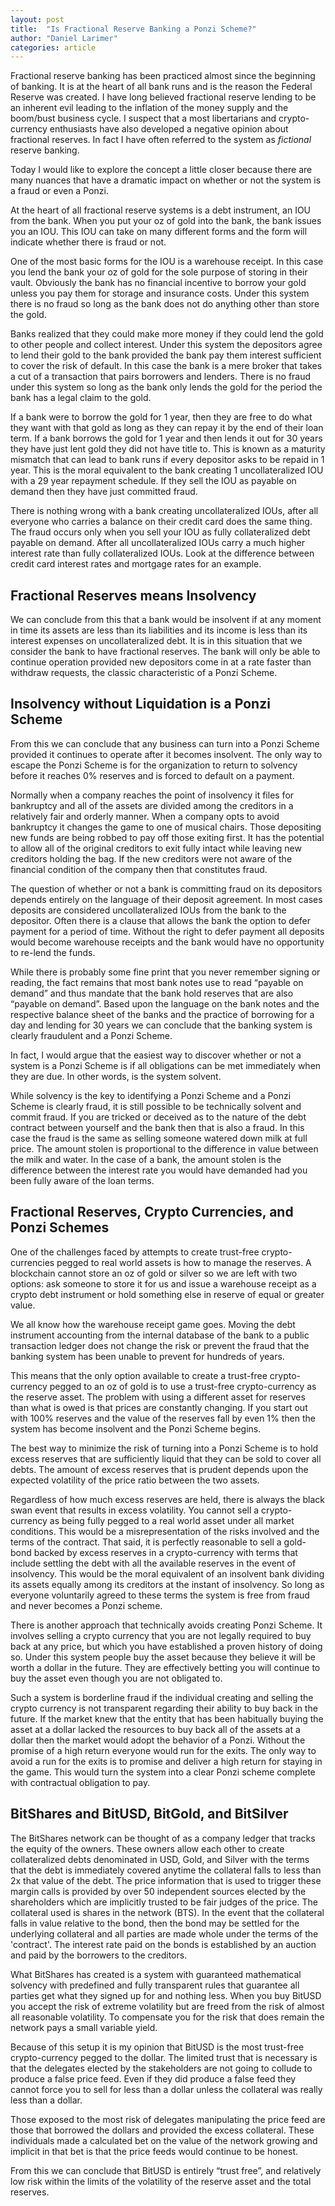 ```yaml
---
layout: post
title:  "Is Fractional Reserve Banking a Ponzi Scheme?"
author: "Daniel Larimer"
categories: article 
---
```

Fractional reserve banking has been practiced almost since the beginning of banking.  It is at the heart of all bank runs and is the reason the Federal Reserve was created.   I have long believed fractional reserve lending to be an inherent evil leading to the inflation of the money supply and the boom/bust business cycle.   I suspect that a most libertarians and crypto-currency enthusiasts have also developed a negative opinion about fractional reserves.  In fact I have often referred to the system as *fictional* reserve banking.     

Today I would like to explore the concept a little closer because there are many nuances that have a dramatic impact on whether or not the system is a fraud or even a Ponzi.

At the heart of all fractional reserve systems is a debt instrument, an IOU from the bank.  When you put your oz of gold into the bank, the bank issues you an IOU.   This IOU can take on many different forms and the form will indicate whether there is fraud or not.

One of the most basic forms for the IOU is a warehouse receipt.  In this case you lend the bank your oz of gold for the sole purpose of storing in their vault.   Obviously the bank has no financial incentive to borrow your gold unless you pay them for storage and insurance costs.  Under this system there is no fraud so long as the bank does not do anything other than store the gold.

Banks realized that they could make more money if they could lend the gold to other people and collect interest.   Under this system the depositors agree to lend their gold to the bank provided the bank pay them interest sufficient to cover the risk of default.  In this case the bank is a mere broker that takes a cut of a transaction that pairs borrowers and lenders.   There is no fraud under this system so long as the bank only lends the gold for the period the bank has a legal claim to the gold.    

If a bank were to borrow the gold for 1 year, then they are free to do what they want with that gold as long as they can repay it by the end of their loan term.  If a bank borrows the gold for 1 year and then lends it out for 30 years they have just lent gold they did not have title to.  This is known as a maturity mismatch that can lead to bank runs if every depositor asks to be repaid in 1 year.    This is the moral equivalent to the bank creating 1 uncollateralized IOU with a 29 year repayment schedule.  If they sell the IOU as payable on demand then they have just committed fraud.

There is nothing wrong with a bank creating uncollateralized IOUs, after all everyone who carries a balance on their credit card does the same thing.  The fraud occurs only when you sell your IOU as fully collateralized debt payable on demand.    After all uncollateralized IOUs carry a much higher interest rate than fully collateralized IOUs.  Look at the difference between credit card interest rates and mortgage rates for an example.

## Fractional Reserves means Insolvency 

We can conclude from this that a bank would be insolvent if at any moment in time its assets are less than its liabilities and its income is less than its interest expenses on uncollateralized debt.    It is in this situation that we consider the bank to have fractional reserves.  The bank will only be able to continue operation provided new depositors come in at a rate faster than withdraw requests, the classic characteristic of a Ponzi Scheme.   

## Insolvency without Liquidation is a Ponzi Scheme

From this we can conclude that any business can turn into a Ponzi Scheme provided it continues to operate after it becomes insolvent.   The only way to escape the Ponzi Scheme is for the organization to return to solvency before it reaches 0% reserves and is forced to default on a payment. 

Normally when a company reaches the point of insolvency it files for bankruptcy and all of the assets are divided among the creditors in a relatively fair and orderly manner.   When a company opts to avoid bankruptcy it changes the game to one of musical chairs.  Those depositing new funds are being robbed to pay off those exiting first.  It has the potential to allow all of the original creditors to exit fully intact while leaving new creditors holding the bag.   If the new creditors were not aware of the financial condition of the company then that constitutes fraud.

The question of whether or not a bank is committing fraud on its depositors depends entirely on the language of their deposit agreement.   In most cases deposits are considered uncollateralized IOUs from the bank to the depositor.  Often there is a clause that allows the bank the option to defer payment for a period of time.    Without the right to defer payment all deposits would become warehouse receipts and the bank would have no opportunity to re-lend the funds.   

While there is probably some fine print that you never remember signing or reading, the fact remains that most bank notes use to read “payable on demand” and thus mandate that the bank hold reserves that are also “payable on demand”.   Based upon the language on the bank notes and the respective balance sheet of the banks and the practice of borrowing for a day and lending for 30 years we can conclude that the banking system is clearly fraudulent and a Ponzi Scheme.

In fact, I would argue that the easiest way to discover whether or not a system is a Ponzi Scheme is if all obligations can be met immediately when they are due.   In other words, is the system solvent. 

While solvency is the key to identifying a Ponzi Scheme and a Ponzi Scheme is clearly fraud, it is still possible to be technically solvent and commit fraud.   If you are tricked or deceived as to the nature of the debt contract between yourself and the bank then that is also a fraud.  In this case the fraud is the same as selling someone watered down milk at full price.   The amount stolen is proportional to the difference in value between the milk and water.   In the case of a bank, the amount stolen is the difference between the interest rate you would have demanded had you been fully aware of the loan terms.

## Fractional Reserves, Crypto Currencies, and Ponzi Schemes 

One of the challenges faced by attempts to create trust-free crypto-currencies pegged to real world assets is how to manage the reserves.   A blockchain cannot store an oz of gold or silver so we are left with two options:  ask someone to store it for us and issue a  warehouse receipt as a crypto debt instrument or hold something else in reserve of equal or greater value.   

We all know how the warehouse receipt game goes.  Moving the debt instrument accounting from the internal database of the bank to a public transaction ledger does not change the risk or prevent the fraud that the banking system has been unable to prevent for hundreds of years.

This means that the only option available to create a trust-free crypto-currency pegged to an oz of gold is to use a trust-free crypto-currency as the reserve asset.    The problem with using a different asset for reserves than what is owed is that prices are constantly changing.  If you start out with 100% reserves and the value of the reserves fall by even 1% then the system has become insolvent and the Ponzi Scheme begins.  

The best way to minimize the risk of turning into a Ponzi Scheme is to hold excess reserves that are sufficiently liquid that they can be sold to cover all debts.   The amount of excess reserves that is prudent depends upon the expected volatility of the price ratio between the two assets.   

Regardless of how much excess reserves are held, there is always the black swan event that results in excess volatility.   You cannot sell a crypto-currency as being fully pegged to a real world asset under all market conditions.   This would be a misrepresentation of the risks involved and the terms of the contract.    That said, it is perfectly reasonable to sell a gold-bond backed by excess reserves in a crypto-currency with terms that include settling the debt with all the available reserves in the event of insolvency.    This would be the moral equivalent of an insolvent bank dividing its assets equally among its creditors at the instant of insolvency.   So long as everyone voluntarily agreed to these terms the system is free from fraud and never becomes a Ponzi scheme.

There is another approach that technically avoids creating Ponzi Scheme.  It involves selling a crypto currency that you are not legally required to buy back at any price, but which you have established a proven history of doing so.  Under this system people buy the asset because they believe it will be worth a dollar in the future.  They are effectively betting you will continue to buy the asset even though you are not obligated to.    

Such a system is borderline fraud if the individual creating and selling the crypto currency is not transparent regarding their ability to buy back in the future.  If the market knew that the entity that has been habitually buying the asset at a dollar lacked the resources to buy back all of the assets at a dollar then the market would adopt the behavior of a Ponzi.  Without the promise of a high return everyone would run for the exits.  The only way to avoid a run for the exits is to promise and deliver a high return for staying in the game.   This would turn the system into a clear Ponzi scheme complete with contractual obligation to pay.  

## BitShares and BitUSD, BitGold, and BitSilver

The BitShares network can be thought of as a company ledger that tracks the equity of the owners.  These owners allow each other to create collateralized debts denominated in USD, Gold, and Silver with the terms that the debt is immediately covered anytime the collateral falls to less than 2x that value of the debt.   The price information that is used to trigger these margin calls is provided by over 50 independent sources elected by the shareholders which are implicitly trusted to be fair judges of the price.   The collateral used is shares in the network (BTS).   In the event that the collateral falls in value relative to the bond, then the bond may be settled for the underlying collateral and all parties are made whole under the terms of the 'contract'.    The interest rate paid on the bonds is established by an auction and paid by the borrowers to the creditors.  

What BitShares has created is a system with guaranteed mathematical solvency with predefined and fully transparent rules that guarantee all parties get what they signed up for and nothing less.  When you buy BitUSD you accept the risk of extreme volatility but are freed from the risk of almost all reasonable volatility.   To compensate you for the risk that does remain the network pays a small variable yield.  

Because of this setup it is my opinion that BitUSD is the most trust-free crypto-currency pegged to the dollar.  The limited trust that is necessary is that the delegates elected by the stakeholders are not going to collude to produce a false price feed.   Even if they did produce a false feed they cannot force you to sell for less than a dollar unless the collateral was really less than a dollar.  

Those exposed to the most risk of delegates manipulating the price feed are those that borrowed the dollars and provided the excess collateral.   These individuals made a calculated bet on the value of the network growing and implicit in that bet is that the price feeds would continue to be honest.   

From this we can conclude that BitUSD is entirely “trust free”, and relatively low risk within the limits of the volatility of the reserve asset and the total reserves.   

